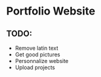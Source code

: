 # Portfolio Website

## TODO:
- Remove latin text
- Get good pictures
- Personnalize website
- Upload projects